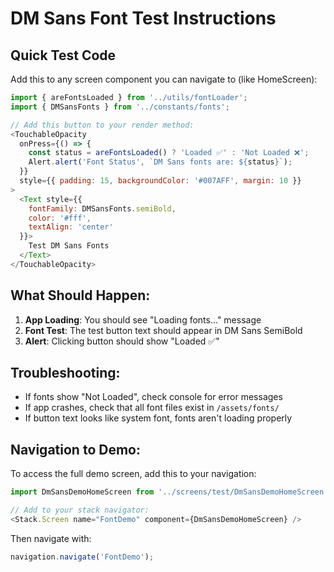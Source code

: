 # DM Sans Font Test Instructions

## Quick Test Code
Add this to any screen component you can navigate to (like HomeScreen):

```javascript
import { areFontsLoaded } from '../utils/fontLoader';
import { DMSansFonts } from '../constants/fonts';

// Add this button to your render method:
<TouchableOpacity
  onPress={() => {
    const status = areFontsLoaded() ? 'Loaded ✅' : 'Not Loaded ❌';
    Alert.alert('Font Status', `DM Sans fonts are: ${status}`);
  }}
  style={{ padding: 15, backgroundColor: '#007AFF', margin: 10 }}
>
  <Text style={{ 
    fontFamily: DMSansFonts.semiBold, 
    color: '#fff', 
    textAlign: 'center' 
  }}>
    Test DM Sans Fonts
  </Text>
</TouchableOpacity>
```

## What Should Happen:
1. **App Loading**: You should see "Loading fonts..." message
2. **Font Test**: The test button text should appear in DM Sans SemiBold
3. **Alert**: Clicking button should show "Loaded ✅"

## Troubleshooting:
- If fonts show "Not Loaded", check console for error messages
- If app crashes, check that all font files exist in `/assets/fonts/`
- If button text looks like system font, fonts aren't loading properly

## Navigation to Demo:
To access the full demo screen, add this to your navigation:
```javascript
import DmSansDemoHomeScreen from '../screens/test/DmSansDemoHomeScreen';

// Add to your stack navigator:
<Stack.Screen name="FontDemo" component={DmSansDemoHomeScreen} />
```

Then navigate with:
```javascript
navigation.navigate('FontDemo');
```